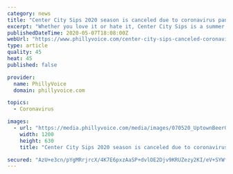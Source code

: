 ```yaml
---
category: news
title: "Center City Sips 2020 season is canceled due to coronavirus pandemic"
excerpt: "Whether you love it or hate it, Center City Sips is a summer tradition in Philadelphia. However, due to the ongoing coronavirus pandemic, the 2020 season of the popular Wednesday happy hour is canceled. On Wednesday evening, organizers tweeted out the news. \"For public health and safety, SIPS is taking a summer vacation this year,\" reads the ..."
publishedDateTime: 2020-05-07T18:08:00Z
webUrl: "https://www.phillyvoice.com/center-city-sips-canceled-coronavirus-philadelphia-restaurants-bars-summer-2020/"
type: article
quality: 45
heat: 45
published: false

provider:
  name: PhillyVoice
  domain: phillyvoice.com

topics:
  - Coronavirus

images:
  - url: "https://media.phillyvoice.com/media/images/070520_UptownBeerGarden.2e16d0ba.fill-1200x630-c0.jpg"
    width: 1200
    height: 630
    title: "Center City Sips 2020 season is canceled due to coronavirus pandemic"

secured: "AzU+e3cn/pYgMRrjrcX/4K7E6pxzAaSP+dvlOE2Djv9KRUZezy2KI/eV+SYWfddH901OLTmQzNNvSyzwCD9aiCxH2EXwPj3sp/PaVRFnV1hiYV2iM8ST9vKLuHXfrmdagFGCtMCNF/3tj5779p+NAaH892WcCHg7EX8yWmeufZFBUAromSWs5IXosf9Shp6Ul1+sEmiTDF0NdtncF9TALT2MY8bZdwrMcaEjBogDy94m5IFjK0kcr5RAJ3dCZteDoX5Yf2IJcgVztbBFfkUGUaSNJENUMGMrEswP+KWOsoBMhFFd3o3UR3rmqK5Esm/z;OCDTH73gh0myBKarJOrT+w=="
---
```


